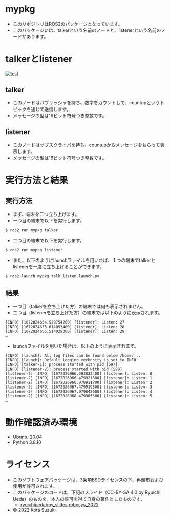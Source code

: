 # mypkg
* このリポジトリはROS2のパッケージとなっています。
* このパッケージには、talkerという名前のノードと、listenerという名前のノードがあります。

# talkerとlistener
[![test](https://github.com/kotasuzuki0526/mypkg/actions/workflows/test.yml/badge.svg)](https://github.com/kotasuzuki0526/mypkg/actions/workflows/test.yml)

## talker
* このノードはパブリッシャを持ち、数字をカウントして、countupというトピックを通じて送信します。
* メッセージの型は16ビット符号つき整数です。

## listener
* このノードはサブスクライバを持ち、countupからメッセージをもらって表示します。
* メッセージの型は16ビット符号つき整数です。

# 実行方法と結果

## 実行方法
* まず、端末を二つ立ち上げます。	
* 一つ目の端末で以下を実行します。
```
$ ros2 run mypkg talker
```
* 二つ目の端末で以下を実行します。
```
$ ros2 run mypkg listener
```
* また、以下のようにlaunchファイルを用いれば、１つの端末でtalkerとlistenerを一度に立ち上げることができます。
```
$ ros2 launch mypkg talk_listen.launch.py
```
## 結果
* 一つ目（talkerを立ち上げた方）の端末では何も表示されません。
* 二つ目（listenerを立ち上げた方）の端末では以下のように表示されます。
```
[INFO] [1672024654.529754200] [listener]: Listen: 27
[INFO] [1672024655.014093400] [listener]: Listen: 28
[INFO] [1672024655.514029300] [listener]: Listen: 29 
…
```
* launchファイルを用いた場合は、以下のように表示されます。
```
[INFO] [launch]: All log files can be found below /home/...
[INFO] [launch]: Default logging verbosity is set to INFO
[INFO] [talker-1]: process started with pid [597]
[INFO] [listener-2]: process started with pid [599]
[listener-2] [INFO] [1672026966.003822400] [listener]: Listen: 0
[listener-2] [INFO] [1672026966.479921300] [listener]: Listen: 1
[listener-2] [INFO] [1672026966.978911200] [listener]: Listen: 2
[listener-2] [INFO] [1672026967.479919800] [listener]: Listen: 3
[listener-2] [INFO] [1672026967.979842900] [listener]: Listen: 4
[listener-2] [INFO] [1672026968.479905500] [listener]: Listen: 5
…
```
# 動作確認済み環境
* Ubuntu 20.04
* Python 3.8.10

# ライセンス
* このソフトウェアパッケージは、3条項BSDライセンスの下、再頒布および使用が許可されます.
* このパッケージのコードは，下記のスライド（CC-BY-SA 4.0 by Ryuichi Ueda）のものを，本人の許可を得て自身の著作としたものです．
	* [ryuichiueda/my_slides robosys_2022](https://github.com/ryuichiueda/my_slides/tree/master/robosys_2022)
* © 2022 Kota Suzuki
                          
